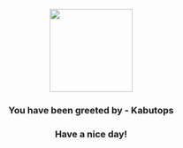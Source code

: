 <p align="center">
            <img src="https://raw.githubusercontent.com/PokeAPI/sprites/master/sprites/pokemon/141.png" width="150" height="150">
          </p>
          <h3 align="center">You have been greeted by - <b>Kabutops</b></h3>
          <h3 align="center">Have a nice day!</h3>
        